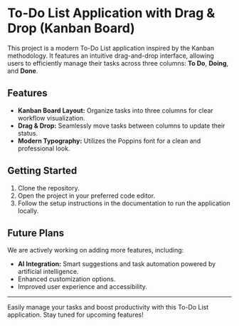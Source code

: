 # To-Do List Application with Drag & Drop (Kanban Board)

This project is a modern To-Do List application inspired by the Kanban methodology. It features an intuitive drag-and-drop interface, allowing users to efficiently manage their tasks across three columns: **To Do**, **Doing**, and **Done**.

## Features

- **Kanban Board Layout:** Organize tasks into three columns for clear workflow visualization.
- **Drag & Drop:** Seamlessly move tasks between columns to update their status.
- **Modern Typography:** Utilizes the Poppins font for a clean and professional look.

## Getting Started

1. Clone the repository.
2. Open the project in your preferred code editor.
3. Follow the setup instructions in the documentation to run the application locally.

## Future Plans

We are actively working on adding more features, including:

- **AI Integration:** Smart suggestions and task automation powered by artificial intelligence.
- Enhanced customization options.
- Improved user experience and accessibility.

---

Easily manage your tasks and boost productivity with this To-Do List application. Stay tuned for upcoming features!
